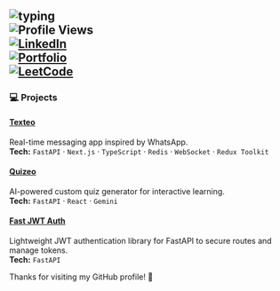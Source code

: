 ![typing](https://readme-typing-svg.herokuapp.com?font=Fira+Code&size=28&pause=1000&color=2b6cb0&background=ffffff00&width=600&height=50&lines=Hi,+I'm+Romeo!+👋;Python+Software+Engineer;Building+reliable+apps;Open+source+enthusiast)  
![Profile Views](https://komarev.com/ghpvc/?username=PyCoder601&color=blue&style=flat)  
[![LinkedIn](https://img.shields.io/badge/LinkedIn-romeo--tech-blue?logo=linkedin)](https://www.linkedin.com/in/romeo-tech/)  
[![Portfolio](https://img.shields.io/badge/Portfolio-romeo--tech.com-ff69b4)](https://romeo-tech.com)  
[![LeetCode](https://img.shields.io/badge/LeetCode-Pycoder601-orange?logo=leetcode)](https://leetcode.com/u/Pycoder601/)  
---
### 💻 Projects  
#### <a href="https://texteo.romeo-tech.com/" target="_blank">Texteo</a>  
Real-time messaging app inspired by WhatsApp.  
**Tech:** `FastAPI` · `Next.js` · `TypeScript` · `Redis` · `WebSocket` · `Redux Toolkit`  

#### <a href="https://quizeo.romeo-tech.com/" target="_blank">Quizeo</a>  
AI-powered custom quiz generator for interactive learning.  
**Tech:** `FastAPI` · `React` · `Gemini`  

#### <a href="https://github.com/pythonlabs/fast_jwt" target="_blank">Fast JWT Auth</a>  
Lightweight JWT authentication library for FastAPI to secure routes and manage tokens.  
**Tech:** `FastAPI` 

Thanks for visiting my GitHub profile! 🚀
